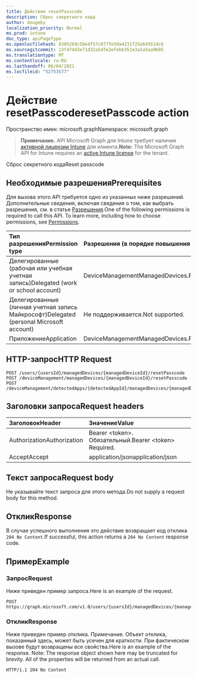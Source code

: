 ```yaml
---
title: Действие resetPasscode
description: Сброс секретного кода
author: dougeby
localization_priority: Normal
ms.prod: intune
doc_type: apiPageType
ms.openlocfilehash: 8305269c50e4f57c877fe50a4231f25e64561dcb
ms.sourcegitcommit: 13f474d3e71d32a5dfe2efebb351e3a1a5aa9685
ms.translationtype: MT
ms.contentlocale: ru-RU
ms.lasthandoff: 06/04/2021
ms.locfileid: "52753577"
---
```

# <a name="resetpasscode-action"></a><span data-ttu-id="43f66-103">Действие resetPasscode</span><span class="sxs-lookup"><span data-stu-id="43f66-103">resetPasscode action</span></span>

<span data-ttu-id="43f66-104">Пространство имен: microsoft.graph</span><span class="sxs-lookup"><span data-stu-id="43f66-104">Namespace: microsoft.graph</span></span>

> <span data-ttu-id="43f66-105">**Примечание.** API Microsoft Graph для Intune требует наличия [активной лицензии Intune](https://go.microsoft.com/fwlink/?linkid=839381) для клиента.</span><span class="sxs-lookup"><span data-stu-id="43f66-105">**Note:** The Microsoft Graph API for Intune requires an [active Intune license](https://go.microsoft.com/fwlink/?linkid=839381) for the tenant.</span></span>

<span data-ttu-id="43f66-106">Сброс секретного кода</span><span class="sxs-lookup"><span data-stu-id="43f66-106">Reset passcode</span></span>

## <a name="prerequisites"></a><span data-ttu-id="43f66-107">Необходимые разрешения</span><span class="sxs-lookup"><span data-stu-id="43f66-107">Prerequisites</span></span>
<span data-ttu-id="43f66-p101">Для вызова этого API требуется одно из указанных ниже разрешений. Дополнительные сведения, включая сведения о том, как выбрать разрешения, см. в статье [Разрешения](/graph/permissions-reference).</span><span class="sxs-lookup"><span data-stu-id="43f66-p101">One of the following permissions is required to call this API. To learn more, including how to choose permissions, see [Permissions](/graph/permissions-reference).</span></span>

|<span data-ttu-id="43f66-110">Тип разрешения</span><span class="sxs-lookup"><span data-stu-id="43f66-110">Permission type</span></span>|<span data-ttu-id="43f66-111">Разрешения (в порядке повышения привилегий)</span><span class="sxs-lookup"><span data-stu-id="43f66-111">Permissions (from least to most privileged)</span></span>|
|:---|:---|
|<span data-ttu-id="43f66-112">Делегированные (рабочая или учебная учетная запись)</span><span class="sxs-lookup"><span data-stu-id="43f66-112">Delegated (work or school account)</span></span>|<span data-ttu-id="43f66-113">DeviceManagementManagedDevices.PriviligedOperation.All</span><span class="sxs-lookup"><span data-stu-id="43f66-113">DeviceManagementManagedDevices.PriviligedOperation.All</span></span>|
|<span data-ttu-id="43f66-114">Делегированные (личная учетная запись Майкрософт)</span><span class="sxs-lookup"><span data-stu-id="43f66-114">Delegated (personal Microsoft account)</span></span>|<span data-ttu-id="43f66-115">Не поддерживается.</span><span class="sxs-lookup"><span data-stu-id="43f66-115">Not supported.</span></span>|
|<span data-ttu-id="43f66-116">Приложение</span><span class="sxs-lookup"><span data-stu-id="43f66-116">Application</span></span>|<span data-ttu-id="43f66-117">DeviceManagementManagedDevices.PriviligedOperation.All</span><span class="sxs-lookup"><span data-stu-id="43f66-117">DeviceManagementManagedDevices.PriviligedOperation.All</span></span>|

## <a name="http-request"></a><span data-ttu-id="43f66-118">HTTP-запрос</span><span class="sxs-lookup"><span data-stu-id="43f66-118">HTTP Request</span></span>
<!-- {
  "blockType": "ignored"
}
-->
``` http
POST /users/{usersId}/managedDevices/{managedDeviceId}/resetPasscode
POST /deviceManagement/managedDevices/{managedDeviceId}/resetPasscode
POST /deviceManagement/detectedApps/{detectedAppId}/managedDevices/{managedDeviceId}/resetPasscode
```

## <a name="request-headers"></a><span data-ttu-id="43f66-119">Заголовки запроса</span><span class="sxs-lookup"><span data-stu-id="43f66-119">Request headers</span></span>
|<span data-ttu-id="43f66-120">Заголовок</span><span class="sxs-lookup"><span data-stu-id="43f66-120">Header</span></span>|<span data-ttu-id="43f66-121">Значение</span><span class="sxs-lookup"><span data-stu-id="43f66-121">Value</span></span>|
|:---|:---|
|<span data-ttu-id="43f66-122">Authorization</span><span class="sxs-lookup"><span data-stu-id="43f66-122">Authorization</span></span>|<span data-ttu-id="43f66-123">Bearer &lt;token&gt;. Обязательный.</span><span class="sxs-lookup"><span data-stu-id="43f66-123">Bearer &lt;token&gt; Required.</span></span>|
|<span data-ttu-id="43f66-124">Accept</span><span class="sxs-lookup"><span data-stu-id="43f66-124">Accept</span></span>|<span data-ttu-id="43f66-125">application/json</span><span class="sxs-lookup"><span data-stu-id="43f66-125">application/json</span></span>|

## <a name="request-body"></a><span data-ttu-id="43f66-126">Текст запроса</span><span class="sxs-lookup"><span data-stu-id="43f66-126">Request body</span></span>
<span data-ttu-id="43f66-127">Не указывайте текст запроса для этого метода.</span><span class="sxs-lookup"><span data-stu-id="43f66-127">Do not supply a request body for this method.</span></span>

## <a name="response"></a><span data-ttu-id="43f66-128">Отклик</span><span class="sxs-lookup"><span data-stu-id="43f66-128">Response</span></span>
<span data-ttu-id="43f66-129">В случае успешного выполнения это действие возвращает код отклика `204 No Content`.</span><span class="sxs-lookup"><span data-stu-id="43f66-129">If successful, this action returns a `204 No Content` response code.</span></span>

## <a name="example"></a><span data-ttu-id="43f66-130">Пример</span><span class="sxs-lookup"><span data-stu-id="43f66-130">Example</span></span>

### <a name="request"></a><span data-ttu-id="43f66-131">Запрос</span><span class="sxs-lookup"><span data-stu-id="43f66-131">Request</span></span>
<span data-ttu-id="43f66-132">Ниже приведен пример запроса.</span><span class="sxs-lookup"><span data-stu-id="43f66-132">Here is an example of the request.</span></span>
``` http
POST https://graph.microsoft.com/v1.0/users/{usersId}/managedDevices/{managedDeviceId}/resetPasscode
```

### <a name="response"></a><span data-ttu-id="43f66-133">Отклик</span><span class="sxs-lookup"><span data-stu-id="43f66-133">Response</span></span>
<span data-ttu-id="43f66-p102">Ниже приведен пример отклика. Примечание. Объект отклика, показанный здесь, может быть усечен для краткости. При фактическом вызове будут возвращены все свойства.</span><span class="sxs-lookup"><span data-stu-id="43f66-p102">Here is an example of the response. Note: The response object shown here may be truncated for brevity. All of the properties will be returned from an actual call.</span></span>
``` http
HTTP/1.1 204 No Content
```




